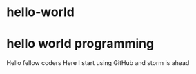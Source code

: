# hello-world
# hello world programming
Hello fellow coders Here I start using GitHub and storm is ahead 
